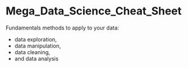 # Mega_Data_Science_Cheat_Sheet

Fundamentals methods to apply to your data:

* data exploration,
* data manipulation,
* data cleaning,
* and data analysis 
